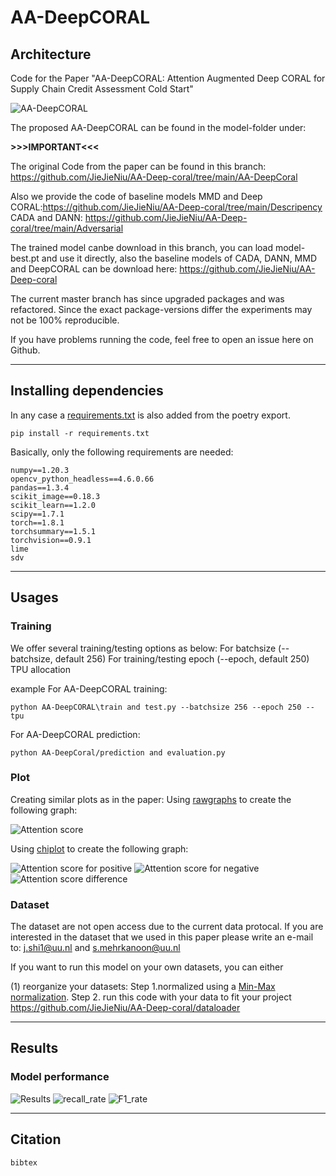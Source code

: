 # AA-DeepCORAL
## Architecture
Code for the Paper "AA-DeepCORAL: Attention Augmented Deep CORAL for Supply Chain Credit Assessment Cold Start" 

![AA-DeepCORAL](artchi.jpg)

The proposed AA-DeepCORAL can be found in the model-folder under: 

**>>>IMPORTANT<<<**

The original Code from the paper can be found in this branch: https://github.com/JieJieNiu/AA-Deep-coral/tree/main/AA-DeepCoral

Also we provide the code of baseline models MMD and Deep CORAL:https://github.com/JieJieNiu/AA-Deep-coral/tree/main/Descripency
CADA and DANN: https://github.com/JieJieNiu/AA-Deep-coral/tree/main/Adversarial


The trained model canbe download in this branch, you can load model-best.pt and use it directly, also the baseline models of CADA, DANN, MMD and DeepCORAL can be download here: 
https://github.com/JieJieNiu/AA-Deep-coral

The current master branch has since upgraded packages and was refactored. Since the exact package-versions differ the experiments may not be 100% reproducible.

If you have problems running the code, feel free to open an issue here on Github.

---

## Installing dependencies
In any case a [requirements.txt](requirements.txt) is also added from the poetry export.
```
pip install -r requirements.txt
```

Basically, only the following requirements are needed:
```
numpy==1.20.3
opencv_python_headless==4.6.0.66
pandas==1.3.4
scikit_image==0.18.3
scikit_learn==1.2.0
scipy==1.7.1
torch==1.8.1
torchsummary==1.5.1
torchvision==0.9.1
lime
sdv
```

---

## Usages
### Training
We offer several training/testing options as below:
For batchsize (--batchsize, default 256)
For training/testing epoch (--epoch, default 250)
TPU allocation 


example
For AA-DeepCORAL training:
```
python AA-DeepCORAL\train and test.py --batchsize 256 --epoch 250 --tpu
```
For AA-DeepCORAL prediction:
```
python AA-DeepCoral/prediction and evaluation.py
```




### Plot

Creating similar plots as in the paper: 
Using [rawgraphs](https://www.rawgraphs.io/) to create the following graph:

![Attention score](viz.jpg)

Using [chiplot](https://www.chiplot.online/) to create the following graph:

![Attention score for positive](pos.jpg)
![Attention score for negative](neg.jpg)
![Attention score difference](diff.jpg)

### Dataset
The dataset are not open access due to the current data protocal. If you are interested in the dataset that we used in this paper please write an e-mail to: j.shi1@uu.nl and s.mehrkanoon@uu.nl

If you want to run this model on your own datasets, you can either

(1) reorganize your datasets: Step 1.normalized using a [Min-Max normalization](https://en.wikipedia.org/wiki/Feature_scaling#Rescaling_(min-max_normalization)). Step 2. run this code with your data to fit your project https://github.com/JieJieNiu/AA-Deep-coral/dataloader

---


## Results
### Model performance
![Results](results.png)
![recall_rate](recall_rate.jpg)
![F1_rate](f1_rate.jpg)

---
## Citation
```
bibtex
```

